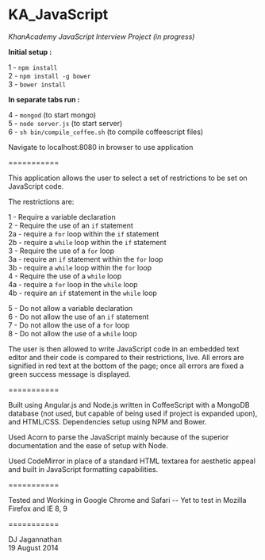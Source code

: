 KA_JavaScript
=============
        
*KhanAcademy JavaScript Interview Project (in progress)*

**Initial setup :**         

1 - `npm install`       
2 - `npm install -g bower`    
3 - `bower install`       
   
**In separate tabs run :**       

4 - `mongod` (to start mongo)   
5 - `node server.js` (to start server)   
6 - `sh bin/compile_coffee.sh` (to compile coffeescript files)   
        
Navigate to localhost:8080 in browser to use application   
      
    
===========
      
This application allows the user to select a set of restrictions to be set on JavaScript code. 
      
The restrictions are:
     
1 - Require a variable declaration        
2 - Require the use of an `if` statement        
		2a - require a `for` loop within the `if` statement       
		2b - require a `while` loop within the `if` statement        
3 - Require the use of a `for` loop        
		3a - require an `if` statement within the `for` loop       
		3b - require a `while` loop within the `for` loop        
4 - Require the use of a `while` loop        
		4a - require a `for` loop in the `while` loop       
		4b - require an `if` statement in the `while` loop      
            
5 - Do not allow a variable declaration        
6 - Do not allow the use of an `if` statement       
7 - Do not allow the use of a `for` loop       
8 - Do not allow the use of a `while` loop         

The user is then allowed to write JavaScript code in an embedded text editor and their code is compared to their restrictions, live. All errors are signified in red text at the bottom of the page; once all errors are fixed a green success message is displayed.
       
===========
     
Built using Angular.js and Node.js written in CoffeeScript with a MongoDB database (not used, but capable of being used if project is expanded upon), and HTML/CSS. Dependencies setup using NPM and Bower.
     
Used Acorn to parse the JavaScript mainly because of the superior documentation and the ease of setup with Node.
          
Used CodeMirror in place of a standard HTML textarea for aesthetic appeal and built in JavaScript formatting capabilities.
       
===========
      
Tested and Working in Google Chrome and Safari -- Yet to test in Mozilla Firefox and IE 8, 9
      
===========
     
DJ Jagannathan      
19 August 2014      